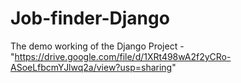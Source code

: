 # Job-finder-Django
The demo working of the Django Project -"https://drive.google.com/file/d/1XRt498wA2f2yCRo-ASoeLfbcmYJlwq2a/view?usp=sharing"
